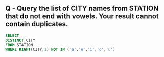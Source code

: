## Q - Query the list of CITY names from STATION that do not end with vowels. Your result cannot contain duplicates.

```sql
SELECT 
DISTINCT CITY
FROM STATION 
WHERE RIGHT(CITY,1) NOT IN ('a','e','i','o','u')
